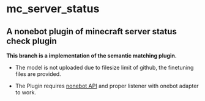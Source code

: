 # mc_server_status


A nonebot plugin of minecraft server status check plugin
---

**This branch is a implementation of the semantic matching plugin.** 

- The model is not uploaded due to filesize limit of github, the finetuning files are provided.

- The Plugin requires [nonebot API](https://nonebot.dev/) and proper listener with onebot adapter to work.
